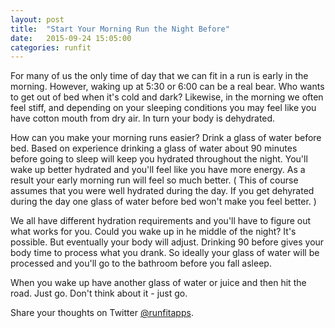```yaml
---
layout: post
title:  "Start Your Morning Run the Night Before"
date:   2015-09-24 15:05:00
categories: runfit
---
```


For many of us the only time of day that we can fit in a run is early in the morning. However, waking up at 5:30 or 6:00 can be a real bear. Who wants to get out of bed when it's cold and dark? Likewise, in the morning we often feel stiff, and depending on your sleeping conditions you may feel like you have cotton mouth from dry air. In turn your body is dehydrated. 

How can you make your morning runs easier? Drink a glass of water before bed. Based on experience drinking a glass of water about 90 minutes before going to sleep will keep you hydrated throughout the night. You'll wake up better hydrated and you'll feel like you have more energy. As a result your early morning run will feel so much better. ( This of course assumes that you were well hydrated during the day. If you get dehyrated during the day one glass of water before bed won't make you feel better. )

We all have different hydration requirements and you'll have to figure out what works for you. Could you wake up in he middle of the night? It's possible. But eventually your body will adjust. Drinking 90 before gives your body time to process what you drank. So ideally your glass of water will be processed and you'll go to the bathroom before you fall asleep.

When you wake up have another glass of water or juice and then hit the road. Just go. Don't think about it - just go. 

Share your thoughts on Twitter [@runfitapps](https://twitter.com/runfitapps).